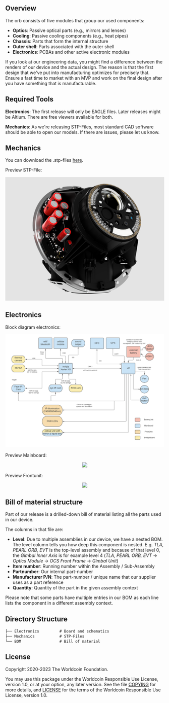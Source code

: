 
## Overview
The orb consists of five modules that group our used components: 
* **Optics**: Passive optical parts (e.g., mirrors and lenses)
* **Cooling**: Passive cooling components (e.g., heat pipes)
* **Chassis**: Parts that form the internal structure
* **Outer shell**: Parts associated with the outer shell
* **Electronics**: PCBAs and other active electronic modules

If you look at our engineering data, you might find a difference between the renders of our device and the actual design. The reason is that the first design that we've put into manufacturing optimizes for precisely that. Ensure a fast time to market with an MVP and work on the final design after you have something that is manufacturable. 

## Required Tools
**Electronics**: The first release will only be EAGLE files. Later releases might be Altium. There are free viewers available for both. 

**Mechanics**: As we're releasing STP-Files, most standard CAD software should be able to open our models. If there are issues, please let us know.

## Mechanics

You can download the .stp-files [here](mechanics/download.sh).

Preview STP-File:

<p align="center">
    <img src="Pearl_Orb_front_side_view.png" width="600" >
</p>

## Electronics
Block diagram electronics: 

<p align="center">
    <img src="block_diagram_electronics.png" width="700" >
</p>

Preview Mainboard:

<p align="center">
    <img src="MainboardTop.png" width="500" >
</p>

Preview Frontunit:

<p align="center">
    <img src="FrontUnitTop.png" width="500" >
</p>

## Bill of material structure
Part of our release is a drilled-down bill of material listing all the parts used in our device. 

The columns in that file are: 
* **Level**: Due to multiple assemblies in our device, we have a nested BOM. The level column tells you how deep this component is nested. E.g. *TLA, PEARL ORB, EVT* is the top-level assembly and because of that level 0, the *Gimbal Inner Axis* is for example level 4 (*TLA, PEARL ORB, EVT* -> *Optics Module* -> *OCS Front Frame* -> *Gimbal Unit*)
* **Item number**: Running number within the Assembly / Sub-Assembly
* **Partnumber**: Our internal part-number
* **Manufacturer P/N**: The part-number / unique name that our supplier uses as a part reference
* **Quantity**: Quantity of the part in the given assembly context

Please note that some parts have multiple entries in our BOM as each line lists the component in a different assembly context. 

## Directory Structure

    ├── Electronics         # Board and schematics
    ├── Mechanics           # STP-Files
    └── BOM                 # Bill of material   

## License

Copyright 2020-2023 The Worldcoin Foundation.

You may use this package under the Worldcoin Responsible Use License, version 1.0, or at your option, any later version. See the file [COPYING](../COPYING.md) for more details, and [LICENSE](../LICENSE.md) for the terms of the Worldcoin Responsible Use License, version 1.0.
